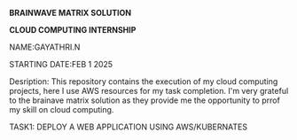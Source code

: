 **BRAINWAVE MATRIX SOLUTION**

**CLOUD COMPUTING INTERNSHIP**

NAME:GAYATHRI.N


STARTING DATE:FEB 1 2025


Desription:
         This repository contains the execution of my cloud computing projects, here I use AWS resources for my task completion. I'm very grateful to the brainave matrix solution as they provide me the opportunity to prrof my skill on cloud computing.

         

TASK1: DEPLOY A WEB APPLICATION USING AWS/KUBERNATES

